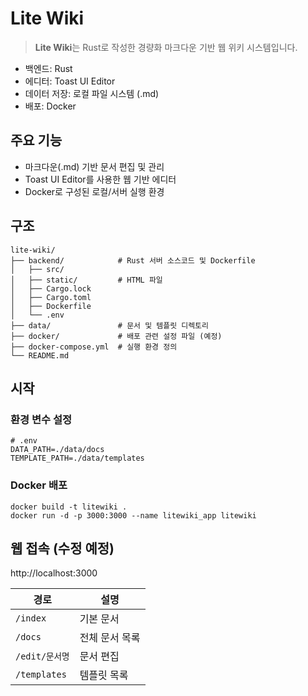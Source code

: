 # Lite Wiki
> **Lite Wiki**는 Rust로 작성한 경량화 마크다운 기반 웹 위키 시스템입니다.
- 백엔드: Rust
- 에디터: Toast UI Editor
- 데이터 저장: 로컬 파일 시스템 (.md)
- 배포: Docker

## 주요 기능
- 마크다운(.md) 기반 문서 편집 및 관리
- Toast UI Editor를 사용한 웹 기반 에디터
- Docker로 구성된 로컬/서버 실행 환경

## 구조
```
lite-wiki/
├── backend/            # Rust 서버 소스코드 및 Dockerfile
│   ├── src/
│   ├── static/         # HTML 파일
│   ├── Cargo.lock
│   ├── Cargo.toml
│   ├── Dockerfile
│   └── .env
├── data/               # 문서 및 템플릿 디렉토리
├── docker/             # 배포 관련 설정 파일 (예정)
├── docker-compose.yml  # 실행 환경 정의
└── README.md
```

## 시작
### 환경 변수 설정
```
# .env
DATA_PATH=./data/docs
TEMPLATE_PATH=./data/templates
```
### Docker 배포
```
docker build -t litewiki .
docker run -d -p 3000:3000 --name litewiki_app litewiki
```

## 웹 접속 (수정 예정)
http://localhost:3000

| 경로 | 설명 |
|------|------|
| `/index` | 기본 문서 |
| `/docs` | 전체 문서 목록 |
| `/edit/문서명` | 문서 편집 |
| `/templates` | 템플릿 목록 |